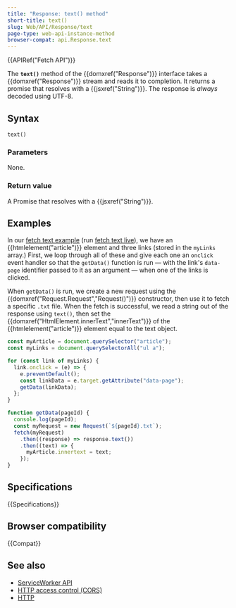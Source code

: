 ```yaml
---
title: "Response: text() method"
short-title: text()
slug: Web/API/Response/text
page-type: web-api-instance-method
browser-compat: api.Response.text
---
```


{{APIRef("Fetch API")}}

The **`text()`** method of the {{domxref("Response")}} interface takes a {{domxref("Response")}} stream and reads it to completion.
It returns a promise that resolves with a {{jsxref("String")}}.
The response is _always_ decoded using UTF-8.

## Syntax

```js-nolint
text()
```

### Parameters

None.

### Return value

A Promise that resolves with a {{jsxref("String")}}.

## Examples

In our [fetch text example](https://github.com/mdn/dom-examples/tree/main/fetch/fetch-text) (run [fetch text live](https://mdn.github.io/dom-examples/fetch/fetch-text/)), we have an {{htmlelement("article")}} element and three links (stored in the `myLinks` array.)
First, we loop through all of these and give each one an `onclick` event handler so that the `getData()` function is run — with the link's `data-page` identifier passed to it as an argument — when one of the links is clicked.

When `getData()` is run, we create a new request using the {{domxref("Request.Request","Request()")}} constructor, then use it to fetch a specific `.txt` file.
When the fetch is successful, we read a string out of the response using `text()`, then set the {{domxref("HtmlElement.innerText","innerText")}} of the {{htmlelement("article")}} element equal to the text object.

```js
const myArticle = document.querySelector("article");
const myLinks = document.querySelectorAll("ul a");

for (const link of myLinks) {
  link.onclick = (e) => {
    e.preventDefault();
    const linkData = e.target.getAttribute("data-page");
    getData(linkData);
  };
}

function getData(pageId) {
  console.log(pageId);
  const myRequest = new Request(`${pageId}.txt`);
  fetch(myRequest)
    .then((response) => response.text())
    .then((text) => {
      myArticle.innertext = text;
    });
}
```

## Specifications

{{Specifications}}

## Browser compatibility

{{Compat}}

## See also

- [ServiceWorker API](/en-US/docs/Web/API/Service_Worker_API)
- [HTTP access control (CORS)](/en-US/docs/Web/HTTP/CORS)
- [HTTP](/en-US/docs/Web/HTTP)
